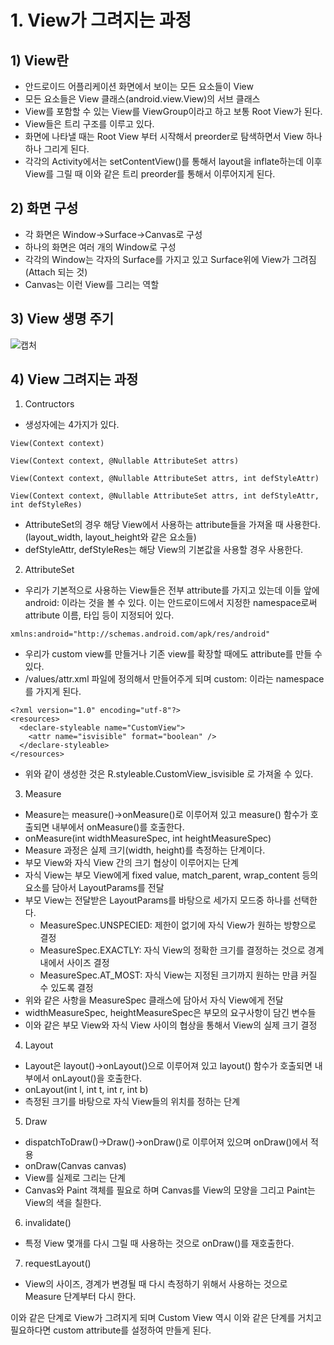# 1. View가 그려지는 과정
## 1) View란
+ 안드로이드 어플리케이션 화면에서 보이는 모든 요소들이 View
+ 모든 요소들은 View 클래스(android.view.View)의 서브 클래스
+ View를 포함할 수 있는 View를 ViewGroup이라고 하고 보통 Root View가 된다.
+ View들은 트리 구조를 이루고 있다.
+ 화면에 나타낼 때는 Root View 부터 시작해서 preorder로 탐색하면서 View 하나 하나 그리게 된다.
+ 각각의 Activity에서는 setContentView()를 통해서 layout을 inflate하는데 이후 View를 그릴 때 이와 같은 트리 preorder를 통해서 이루어지게 된다.

## 2) 화면 구성
+ 각 화면은 Window->Surface->Canvas로 구성
+ 하나의 화면은 여러 개의 Window로 구성
+ 각각의 Window는 각자의 Surface를 가지고 있고 Surface위에 View가 그려짐(Attach 되는 것)
+ Canvas는 이런 View를 그리는 역할

## 3) View 생명 주기
![캡처](https://user-images.githubusercontent.com/17876424/118438652-ad0b4c00-b71f-11eb-8974-247c29adc4ed.PNG)

## 4) View 그려지는 과정
1. Contructors
+ 생성자에는 4가지가 있다.
```
View(Context context)
```
```
View(Context context, @Nullable AttributeSet attrs)
```
```
View(Context context, @Nullable AttributeSet attrs, int defStyleAttr)
```
```
View(Context context, @Nullable AttributeSet attrs, int defStyleAttr, int defStyleRes)
```
+ AttributeSet의 경우 해당 View에서 사용하는 attribute들을 가져올 때 사용한다.(layout_width, layout_height와 같은 요소들)
+ defStyleAttr, defStyleRes는 해당 View의 기본값을 사용할 경우 사용한다.

2. AttributeSet
+ 우리가 기본적으로 사용하는 View들은 전부 attribute를 가지고 있는데 이들 앞에 android: 이라는 것을 볼 수 있다. 이는 안드로이드에서 지정한 namespace로써 attribute 이름, 타입 등이 지정되어 있다.
```
xmlns:android="http://schemas.android.com/apk/res/android"
```
+ 우리가 custom view를 만들거나 기존 view를 확장할 때에도 attribute를 만들 수 있다.
+ /values/attr.xml 파일에 정의해서 만들어주게 되며 custom: 이라는 namespace를 가지게 된다.
```
<?xml version="1.0" encoding="utf-8"?>
<resources>
  <declare-styleable name="CustomView">
    <attr name="isvisible" format="boolean" />
  </declare-styleable>  
</resources> 
```
+ 위와 같이 생성한 것은 R.styleable.CustomView_isvisible 로 가져올 수 있다.

3. Measure
+ Measure는 measure()->onMeasure()로 이루어져 있고 measure() 함수가 호출되면 내부에서 onMeasure()를 호출한다.
+ onMeasure(int widthMeasureSpec, int heightMeasureSpec)
+ Measure 과정은 실제 크기(width, height)를 측정하는 단계이다.
+ 부모 View와 자식 View 간의 크기 협상이 이루어지는 단계
+ 자식 View는 부모 View에게 fixed value, match_parent, wrap_content 등의 요소를 담아서 LayoutParams를 전달
+ 부모 View는 전달받은 LayoutParams를 바탕으로 세가지 모드중 하나를 선택한다.
  + MeasureSpec.UNSPECIED: 제한이 없기에 자식 View가 원하는 방향으로 결정
  + MeasureSpec.EXACTLY: 자식 View의 정확한 크기를 결정하는 것으로 경계 내에서 사이즈 결정
  + MeasureSpec.AT_MOST: 자식 View는 지정된 크기까지 원하는 만큼 커질 수 있도록 결정
+ 위와 같은 사항을 MeasureSpec 클래스에 담아서 자식 View에게 전달
+ widthMeasureSpec, heightMeasureSpec은 부모의 요구사항이 담긴 변수들
+ 이와 같은 부모 View와 자식 View 사이의 협상을 통해서 View의 실제 크기 결정

4. Layout
+ Layout은 layout()->onLayout()으로 이루어져 있고 layout() 함수가 호출되면 내부에서 onLayout()을 호출한다.
+ onLayout(int l, int t, int r, int b)
+ 측정된 크기를 바탕으로 자식 View들의 위치를 정하는 단계

5. Draw
+ dispatchToDraw()->Draw()->onDraw()로 이루어져 있으며 onDraw()에서 적용
+ onDraw(Canvas canvas)
+ View를 실제로 그리는 단계
+ Canvas와 Paint 객체를 필요로 하며 Canvas를 View의 모양을 그리고 Paint는 View의 색을 칠한다.

6. invalidate()
+ 특정 View 몇개를 다시 그릴 때 사용하는 것으로 onDraw()를 재호출한다.

7. requestLayout()
+ View의 사이즈, 경계가 변경될 때 다시 측정하기 위해서 사용하는 것으로 Measure 단계부터 다시 한다.

이와 같은 단계로 View가 그려지게 되며 Custom View 역시 이와 같은 단계를 거치고 필요하다면 custom attribute를 설정하여 만들게 된다.
